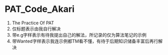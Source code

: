 # PAT_Code_Akari
1. The Practice Of PAT
2. 仅标题表示由我自行解决
3. 带e.g字样表示有待我提出自己的解法，所记录的仅为算法笔记的示例
4. 带Wanted字样表示我连示例都TM看不懂，有待于后期知识储备丰富后再行解决
